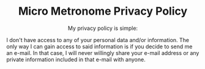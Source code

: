 <h1 align="center">Micro Metronome Privacy Policy</h1>

<p align="center">
My privacy policy is simple:

I don't have access to any of your personal data and/or information.
The only way I can gain access to said information is if you decide to send me an e-mail.
In that case, I will never willingly share your e-mail address or any private information
included in that e-mail with anyone.
</p>
